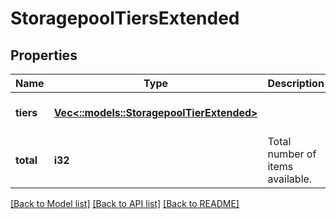 # StoragepoolTiersExtended

## Properties
Name | Type | Description | Notes
------------ | ------------- | ------------- | -------------
**tiers** | [**Vec<::models::StoragepoolTierExtended>**](StoragepoolTierExtended.md) |  | [optional] [default to null]
**total** | **i32** | Total number of items available. | [optional] [default to null]

[[Back to Model list]](../README.md#documentation-for-models) [[Back to API list]](../README.md#documentation-for-api-endpoints) [[Back to README]](../README.md)


